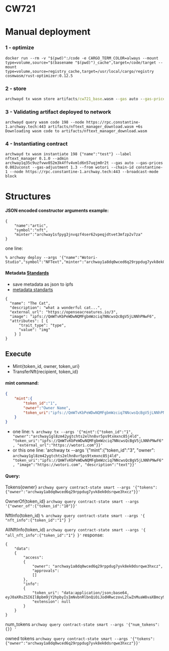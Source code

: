 # CW721

# Manual deployment

### 1 - optimize
```
docker run --rm -v "$(pwd)":/code -e CARGO_TERM_COLOR=always --mount type=volume,source="$(basename "$(pwd)")_cache",target=/code/target --mount type=volume,source=registry_cache,target=/usr/local/cargo/registry cosmwasm/rust-optimizer:0.12.5
```

### 2 - store
```cmd
archwayd tx wasm store artifacts/cw721_base.wasm --gas auto --gas-prices 0.002utorii --gas-adjustment 1.3 --from wotori --chain-id torii-1 --node https://rpc.torii-1.archway.tech:443 --broadcast-mode block
```

### 3 - Validating artifact deployed to network
```
archwayd query wasm code 198 --node https://rpc.constantine-1.archway.tech:443 artifacts/nftext_manager_download.wasm +6s
Downloading wasm code to artifacts/nftext_manager_download.wasm
```

### 4 - Instantiating contract
```
archwayd tx wasm instantiate 198 {"name":"test"} --label nftext_manager 0.1.0 --admin archway1q35c9uzfvwv052m3k4ffv4vmld6n57uqjm0r2t --gas auto --gas-prices 0.002uconst --gas-adjustment 1.3 --from wotori --chain-id constantine-1 --node https://rpc.constantine-1.archway.tech:443 --broadcast-mode block
```

# Structures
#### JSON encoded constructor arguments example:
```
{
    "name":"artic",
    "symbol":"nft",
    "minter":"archway1sfpyg3jnvqzf4ser62vpeqjdtvet3mfzp2v7za"
}
```
one line:
```
% archway deploy --args '{"name":"Wotori-Studio","symbol":"NFText","minter":"archway1a8dq0wced6q29rppdug7yvk8ek0dsrqwe3hxcz"}'
```

#### Metadata [Standards](https://docs.opensea.io/docs/metadata-standards)
- save metadata as json to ipfs
- [metadata standarts](https://docs.opensea.io/docs/metadata-standards)
```
{
  "name": "The Cat",
  "description": "what a wonderful cat...", 
  "external_url": "https://openseacreatures.io/3", 
  "image": "ipfs://QmWTvKbPeWDwNQMFgbmWzciq7NNcwsQcBgV5jLNNhPNwF6", 
  "attributes": [ {
      "trait_type": "type", 
      "value": "img"
    } ]
}
```

## Execute
- Mint{token_id, owner, token_uri}
- TransferNft{recipient, token_id}

#### mint command:
```json
{
    "mint":{
        "token_id":"1",
        "owner":"Owner Name",
        "token_uri":"ipfs://QmWTvKbPeWDwNQMFgbmWzciq7NNcwsQcBgV5jLNNhPNwF6"
    }
}
```
- one line: `% archway tx --args '{"mint":{"token_id":"1", "owner":"archway1gl8zm42ygtchts2elhn8vr5ps9txmxnc85j4ld", "token_uri":"ipfs://QmWTvKbPeWDwNQMFgbmWzciq7NNcwsQcBgV5jLNNhPNwF6", "external_url":"https://wotori.com"}}'`
- or this one line: 'archway tx --args '{"mint":{"token_id":"3", "owner": `archway1gl8zm42ygtchts2elhn8vr5ps9txmxnc85j4ld", "token_uri":"ipfs://QmWTvKbPeWDwNQMFgbmWzciq7NNcwsQcBgV5jLNNhPNwF6", "image":"https://wotori.com", "description":"text"}}'`

#### Query:
Tokens{owner}
`archway query contract-state smart --args '{"tokens":{"owner":"archway1a8dq0wced6q29rppdug7yvk8ek0dsrqwe3hxcz"}}'`

OwnerOf{token_id}
`archway query contract-state smart --args '{"owner_of":{"token_id":"10"}}'`

NftInfo(token_id)
`% archway query contract-state smart --args '{ "nft_info":{"token_id":"1"} }'`

AllNftInfo(token_id)
`archway query contract-state smart --args '{ "all_nft_info":{"token_id":"1"} }'`
response:
```
{
    "data":
    {
        "access":
        {
            "owner": "archway1a8dq0wced6q29rppdug7yvk8ek0dsrqwe3hxcz",
            "approvals":
            []
        },
        "info":
        {
            "token_uri": "data:application/json;base64, eyJ0aXRsZSI6IlBpbm9jY2hpbyIsImNvbnRlbnQiOiJodHRwczovL2lwZnMuaW8vaXBmcy9RbVNKenJXelRIbm9nM3hCRUxYNk1rZEF4TEVLWURzVlU5Z1hURW1aaE14NE5yIiwidHlwZSI6InRleHQifQ==",
            "extension": null
        }
    }
}
```


num_tokens
`archway query contract-state smart --args '{"num_tokens":{}} '`

owned tokens
`archway query contract-state smart --args '{"tokens":{"owner":"archway1a8dq0wced6q29rppdug7yvk8ek0dsrqwe3hxcz"}}'`